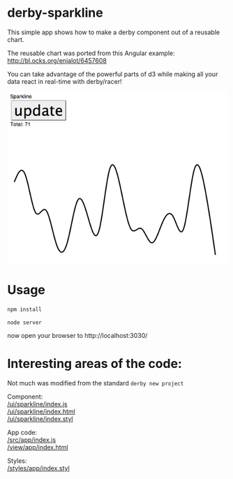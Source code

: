 # derby-sparkline

This simple app shows how to make a derby component out of a reusable chart.  

The reusable chart was ported from this Angular example: http://bl.ocks.org/enjalot/6457608  

You can take advantage of the powerful parts of d3 while making all your data react in real-time with derby/racer!  

![Screenshot](/sparkline.png)

# Usage

```
npm install
```
```
node server
```
now open your browser to http://localhost:3030/

# Interesting areas of the code:

Not much was modified from the standard ```derby new project```

Component:  
[/ui/sparkline/index.js](/ui/sparkline/index.js)  
[/ui/sparkline/index.html](/ui/sparkline/index.html)  
[/ui/sparkline/index.styl](/ui/sparkline/index.styl)  

App code:  
[/src/app/index.js](/src/app/index.js)  
[/view/app/index.html](/view/app/index.html)  

Styles:  
[/styles/app/index.styl](/styles/app/index.styl)  

